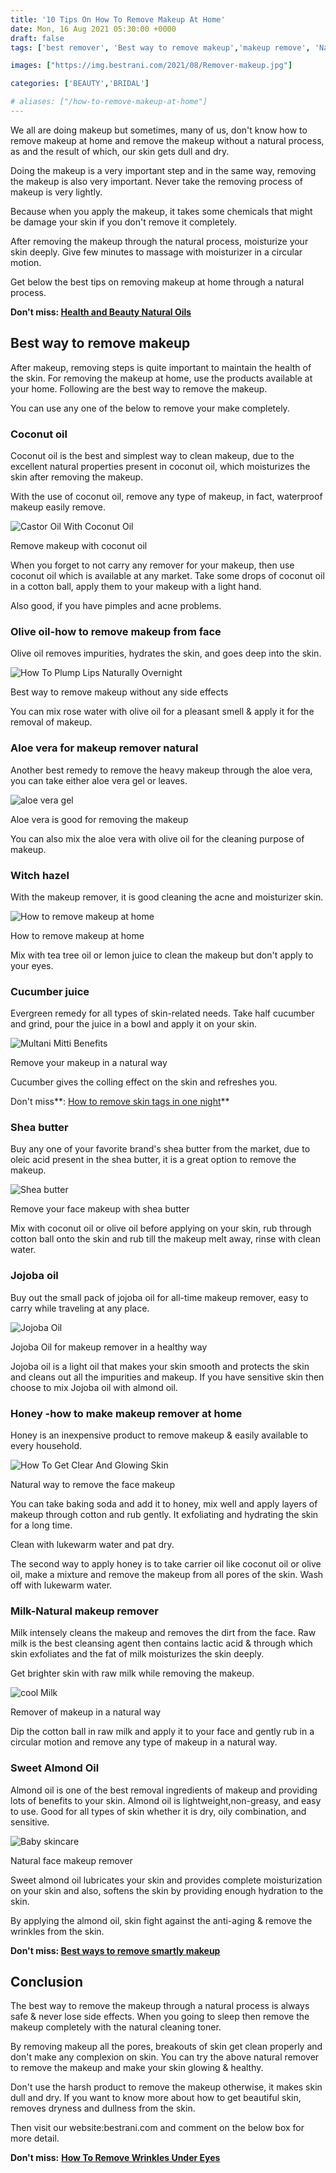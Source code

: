 ```yaml
---
title: '10 Tips On How To Remove Makeup At Home'
date: Mon, 16 Aug 2021 05:30:00 +0000
draft: false
tags: ['best remover', 'Best way to remove makeup','makeup remove', 'Natural remover', 'remedies on makeup removal', 'Remove makeup']

images: ["https://img.bestrani.com/2021/08/Remover-makeup.jpg"]

categories: ['BEAUTY','BRIDAL']

# aliases: ["/how-to-remove-makeup-at-home"]
---
```


We all are doing makeup but sometimes, many of us, don't know how to remove makeup at home and remove the makeup without a natural process, as and the result of which, our skin gets dull and dry.

Doing the makeup is a very important step and in the same way, removing the makeup is also very important. Never take the removing process of makeup is very lightly.

Because when you apply the makeup, it takes some chemicals that might be damage your skin if you don't remove it completely.

After removing the makeup through the natural process, moisturize your skin deeply. Give few minutes to massage with moisturizer in a circular motion.

Get below the best tips on removing makeup at home through a natural process.

**Don't miss: [Health and Beauty Natural Oils](https://bestrani.com/health-and-beauty-natural-oils/)**

Best way to remove makeup
-------------------------

After makeup, removing steps is quite important to maintain the health of the skin. For removing the makeup at home, use the products available at your home. Following are the best way to remove the makeup.

You can use any one of the below to remove your make completely.

### Coconut oil

Coconut oil is the best and simplest way to clean makeup, due to the excellent natural properties present in coconut oil, which moisturizes the skin after removing the makeup.

With the use of coconut oil, remove any type of makeup, in fact, waterproof makeup easily remove.

![Castor Oil With Coconut Oil](https://img.bestrani.com/2021/05/Castor-Oil-With-Coconut-Oil-1024x683.jpeg)

Remove makeup with coconut oil

When you forget to not carry any remover for your makeup, then use coconut oil which is available at any market. Take some drops of coconut oil in a cotton ball, apply them to your makeup with a light hand.

Also good, if you have pimples and acne problems.

### Olive oil-how to remove makeup from face

Olive oil removes impurities, hydrates the skin, and goes deep into the skin.

![How To Plump Lips Naturally Overnight](https://img.bestrani.com/2021/02/Olive-Oil-Massage.jpg)

Best way to remove makeup without any side effects

You can mix rose water with olive oil for a pleasant smell & apply it for the removal of makeup.

### Aloe vera for makeup remover natural

Another best remedy to remove the heavy makeup through the aloe vera, you can take either aloe vera gel or leaves.

![aloe vera gel](https://img.bestrani.com/2021/05/aloe-vera-gel-1.jpg)

Aloe vera is good for removing the makeup

You can also mix the aloe vera with olive oil for the cleaning purpose of makeup.

### Witch hazel

With the makeup remover, it is good cleaning the acne and moisturizer skin.

![How to remove makeup at home](https://img.bestrani.com/2021/08/Witch-hazel.jpg)

How to remove makeup at home

Mix with tea tree oil or lemon juice to clean the makeup but don't apply to your eyes.

### Cucumber juice

Evergreen remedy for all types of skin-related needs. Take half cucumber and grind, pour the juice in a bowl and apply it on your skin.

![Multani Mitti Benefits](https://img.bestrani.com/2021/05/cucumber-face-pack.jpg)

Remove your makeup in a natural way

Cucumber gives the colling effect on the skin and refreshes you.

Don't miss**: [How to remove skin tags in one night](https://bestrani.com/how-to-remove-skin-tags-in-one-night/)**

### Shea butter

Buy any one of your favorite brand's shea butter from the market, due to oleic acid present in the shea butter, it is a great option to remove the makeup.

![Shea butter](https://img.bestrani.com/2021/08/Shea-butter-1024x1024.jpg)

Remove your face makeup with shea butter

Mix with coconut oil or olive oil before applying on your skin, rub through cotton ball onto the skin and rub till the makeup melt away, rinse with clean water.

### Jojoba oil

Buy out the small pack of jojoba oil for all-time makeup remover, easy to carry while traveling at any place.

![Jojoba Oil](https://img.bestrani.com/2021/08/Jojoba-Oil.jpg)

Jojoba Oil for makeup remover in a healthy way

Jojoba oil is a light oil that makes your skin smooth and protects the skin and cleans out all the impurities and makeup. If you have sensitive skin then choose to mix Jojoba oil with almond oil.

### Honey -how to make makeup remover at home

Honey is an inexpensive product to remove makeup & easily available to every household.

![How To Get Clear And Glowing Skin](https://img.bestrani.com/2021/02/honey-for-healthy-skin.jpg)

Natural way to remove the face makeup

You can take baking soda and add it to honey, mix well and apply layers of makeup through cotton and rub gently. It exfoliating and hydrating the skin for a long time.

Clean with lukewarm water and pat dry.

The second way to apply honey is to take carrier oil like coconut oil or olive oil, make a mixture and remove the makeup from all pores of the skin. Wash off with lukewarm water.

### Milk-Natural makeup remover

Milk intensely cleans the makeup and removes the dirt from the face. Raw milk is the best cleansing agent then contains lactic acid & through which skin exfoliates and the fat of milk moisturizes the skin deeply.

Get brighter skin with raw milk while removing the makeup.

![cool Milk](https://img.bestrani.com/2021/05/Milk.jpg)

Remover of makeup in a natural way

Dip the cotton ball in raw milk and apply it to your face and gently rub in a circular motion and remove any type of makeup in a natural way.

### Sweet Almond Oil

Almond oil is one of the best removal ingredients of makeup and providing lots of benefits to your skin. Almond oil is lightweight,non-greasy, and easy to use. Good for all types of skin whether it is dry, oily combination, and sensitive.

![Baby skincare](https://img.bestrani.com/2021/04/Almond-oil-for-baby.jpg)

Natural face makeup remover

Sweet almond oil lubricates your skin and provides complete moisturization on your skin and also, softens the skin by providing enough hydration to the skin.

By applying the almond oil, skin fight against the anti-aging & remove the wrinkles from the skin.

**Don't miss: [Best ways to remove smartly makeup](https://food.ndtv.com/beauty/5-natural-ways-to-remove-make-up-1632615)**

Conclusion
----------

The best way to remove the makeup through a natural process is always safe & never lose side effects. When you going to sleep then remove the makeup completely with the natural cleaning toner.

By removing makeup all the pores, breakouts of skin get clean properly and don't make any complexion on skin. You can try the above natural remover to remove the makeup and make your skin glowing & healthy.

Don't use the harsh product to remove the makeup otherwise, it makes skin dull and dry. If you want to know more about how to get beautiful skin, removes dryness and dullness from the skin.

Then visit our website:bestrani.com and comment on the below box for more detail.

**Don't miss:** [**How To Remove Wrinkles Under Eyes**](https://bestrani.com/how-to-remove-wrinkles-under-eyes/)